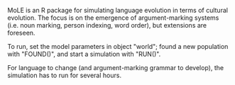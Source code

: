 MoLE is an R package for simulating language evolution in terms of cultural evolution. The focus is on the emergence of argument-marking systems (i.e. noun marking, person indexing, word order), but extensions are foreseen.

To run, 
set the model parameters in object "world";
found a new population with "FOUND()", and
start a simulation with "RUN()".

For language to change (and argument-marking grammar to develop), the simulation has to run for several hours.
